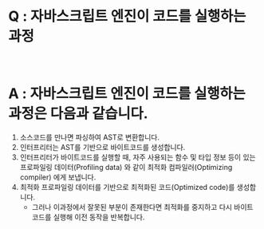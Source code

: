# Q : 자바스크립트 엔진이 코드를 실행하는 과정

<br />

# A : 자바스크립트 엔진이 코드를 실행하는 과정은 다음과 같습니다.

1. 소스코드를 만나면 파싱하여 AST로 변환합니다.
2. 인터프리터는 AST를 기반으로 바이트코드를 생성합니다.
3. 인터프리터가 바이트코드를 실행할 때, 자주 사용되는 함수 및 타입 정보 등이 있는 프로파일링 데이터(Profiling data) 와 같이 최적화 컴파일러(Optimizing compiler) 에게 보냅니다.
4. 최적화 프로파일링 데이터를 기반으로 최적화된 코드(Optimized code)를 생성합니다.
   - 그러나 이과정에서 잘못된 부분이 존재한다면 최적화를 중지하고 다시 바이트 코드를 실행해 이전 동작을 반복합니다.
